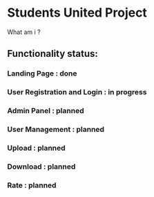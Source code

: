 # Students United Project
What am i ?
## Functionality status:
### Landing Page : done
### User Registration and Login : in progress 
### Admin Panel : planned
### User Management : planned
### Upload : planned
### Download : planned
### Rate : planned
